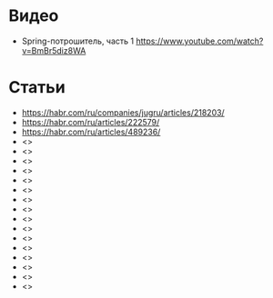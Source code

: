 # Видео

* Spring-потрошитель, часть 1
  <https://www.youtube.com/watch?v=BmBr5diz8WA>

# Статьи

* <https://habr.com/ru/companies/jugru/articles/218203/>
* <https://habr.com/ru/articles/222579/>
* <https://habr.com/ru/articles/489236/>
* <>
* <>
* <>
* <>
* <>
* <>
* <>
* <>
* <>
* <>
* <>
* <>
* <>
* <>
* <>
* <>

